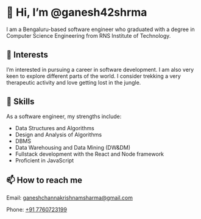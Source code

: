 <!DOCTYPE html>
<html lang="en">
<head>
  <meta charset="UTF-8">
  <meta name="viewport" content="width=device-width, initial-scale=1.0">

</head>
<body>
  <div class="container">
    <h1>👋 Hi, I’m @ganesh42shrma</h1>
    <p>I am a Bengaluru-based software engineer who graduated with a degree in Computer Science Engineering from RNS Institute of Technology.</p>
    <h2>👀 Interests</h2>
    <p>I’m interested in pursuing a career in software development. I am also very keen to explore different parts of the world. I consider trekking a very therapeutic activity and love getting lost in the jungle.</p>
    <h2>🌱 Skills</h2>
    <p>As a software engineer, my strengths include:</p>
    <ul>
      <li>Data Structures and Algorithms</li>
      <li>Design and Analysis of Algorithms</li>
      <li>DBMS</li>
      <li>Data Warehousing and Data Mining (DW&DM)</li>
      <li>Fullstack development with the React and Node framework</li>
      <li>Proficient in JavaScript</li>
    </ul>
    <h2>📫 How to reach me</h2>
    <p>Email: <a href="mailto:ganeshchannakrishnamsharma@gmail.com">ganeshchannakrishnamsharma@gmail.com</a></p>
    <p>Phone: <a href="tel:+917760723199">+91 7760723199</a></p>
  </div>
</body>
</html>
